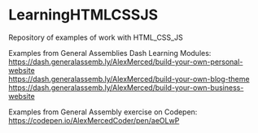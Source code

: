 # LearningHTMLCSSJS
Repository of examples of work with HTML_CSS_JS

Examples from General Assemblies Dash Learning Modules:<br>
https://dash.generalassemb.ly/AlexMerced/build-your-own-personal-website<Br>
https://dash.generalassemb.ly/AlexMerced/build-your-own-blog-theme<br>
https://dash.generalassemb.ly/AlexMerced/build-your-own-business-website
  
Examples from General Assembly exercise on Codepen: <br>
https://codepen.io/AlexMercedCoder/pen/aeOLwP
